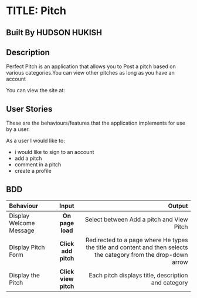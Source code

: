 # TITLE: Pitch

## Built By HUDSON HUKISH


## Description
Perfect Pitch is an application that allows you to Post a pitch based on various categories.You can view other pitches as long as you have an account

You can view the site at:

## User Stories
These are the behaviours/features that the application implements for use by a user.

As a user I would like to:
* i would like to sign to an account
* add a pitch
* comment in a pitch
* create a profile

## BDD
| Behaviour | Input | Output |
| :---------------- | :---------------: | ------------------: |
| Display Welcome Message | **On page load** | Select between Add a pitch and View Pitch|
| Display Pitch Form | **Click add pitch** | Redirected to a page where He types the title and content and then selects the category from the drop-down arrow|
| Display the Pitch| **Click view pitch** | Each pitch displays  title, description and category|

